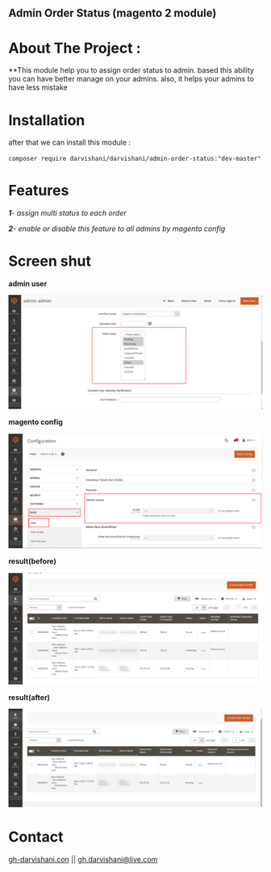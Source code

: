 
## Admin Order Status (magento 2 module)

# **About The Project** :
 
**This module help you to assign order status to admin. based this ability you can have better manage on your admins. also, it helps your admins to have less mistake 

 

# Installation
 
after that we can install this module :

`composer require darvishani/darvishani/admin-order-status:"dev-master"`


# Features

_**1**- assign multi status to each order_

_**2**- enable or disable this feature to all admins by magento config_


# Screen shut

**admin user**

 ![](https://raw.githubusercontent.com/gh-darvishani/admin-order-status/master/files/admin-user-status.png "admin user")

 
**magento config**

 ![](https://raw.githubusercontent.com/gh-darvishani/admin-order-status/master/files/admin-user-status-config.png "admin config")

 
**result(before)**

 ![](https://raw.githubusercontent.com/gh-darvishani/admin-order-status/master/files/admin-user-status-result.png "result before")

 
**result(after)**

 ![](https://raw.githubusercontent.com/gh-darvishani/admin-order-status/master/files/admin-user-status-result-after.png "result after")

 

# Contact

[gh-darvishani.con](https://gh-darvishani.com/) 
|| [gh.darvishani@live.com](mailto:gh.darvisahni@live.com)
